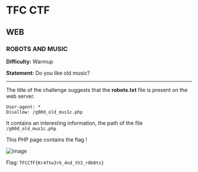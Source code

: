 # TFC CTF

## WEB

### ROBOTS AND MUSIC

**Difficulty:** Warmup

**Statement:** Do you like old music?

***

The title of the challenge suggests that the **robots.txt** file is present on the web server.

```
User-agent: *
Disallow: /g00d_old_mus1c.php
```

It contains an interesting information, the path of the file `/g00d_old_mus1c.php`

This PHP page contains the flag !

![image](https://user-images.githubusercontent.com/49941629/182029991-2efd5b4e-85ba-4aa6-b537-d211288dab43.png)

Flag: `TFCCTF{Kr4ftw3rk_4nd_th3_r0b0ts}`
